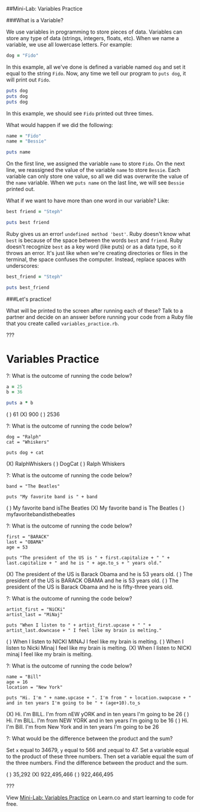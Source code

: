 
##Mini-Lab: Variables Practice

###What is a Variable?

We use variables in programming to store pieces of data. Variables can store any type of data (strings, integers, floats, etc). When we name a variable, we use all lowercase letters. For example:

```ruby
dog = "Fido"
```

In this example, all we've done is defined a variable named `dog` and set it equal to the string `Fido`. Now, any time we tell our program to `puts dog`, it will print out `Fido`.

```ruby
puts dog
puts dog
puts dog
```

In this example, we should see `Fido` printed out three times.

What would happen if we did the following:

```ruby
name = "Fido"
name = "Bessie"

puts name
```

On the first line, we assigned the variable `name` to store `Fido`. On the next line, we reassigned the value of the variable `name` to store `Bessie`. Each variable can only store one value, so all we did was overwrite the value of the `name` variable. When we `puts name` on the last line, we will see `Bessie` printed out.

What if we want to have more than one word in our variable? Like:

```ruby
best friend = "Steph"

puts best friend
```

Ruby gives us an error! `undefined method 'best'`. Ruby doesn't know what `best` is because of the space between the words `best` and `friend`. Ruby doesn't recognize `best` as a key word (like puts) or as a data type, so it throws an error. It's just like when we're creating directories or files in the terminal, the space confuses the computer. Instead, replace spaces with underscores:

```ruby
best_friend = "Steph"

puts best_friend
```

###Let's practice!

What will be printed to the screen after running each of these? Talk to a partner and decide on an answer before running your code from a Ruby file that you create called `variables_practice.rb`.

???

# Variables Practice

?: What is the outcome of running the code below?

```ruby
a = 25
b = 36

puts a * b
```

( ) 61
(X) 900
( ) 2536

?: What is the outcome of running the code below? 

```
dog = "Ralph"
cat = "Whiskers"

puts dog + cat
```

(X) RalphWhiskers
( ) DogCat
( ) Ralph Whiskers

?: What is the outcome of running the code below?

```
band = "The Beatles"

puts "My favorite band is " + band 
```

( ) My favorite band isThe Beatles
(X) My favorite band is The Beatles
( ) myfavoritebandisthebeatles

?: What is the outcome of running the code below?

```
first = "BARACK"
last = "OBAMA"
age = 53

puts "The president of the US is " + first.capitalize + " " + last.capitalize + " and he is " + age.to_s + " years old."
```

(X) The president of the US is Barack Obama and he is 53 years old.
( ) The president of the US is BARACK OBAMA and he is 53 years old.
( ) The president of the US is Barack Obama and he is fifty-three years old.

?: What is the outcome of running the code below?

```
artist_first = "NiCKi"
artist_last = "MiNaj"

puts "When I listen to " + artist_first.upcase + " " + artist_last.downcase + " I feel like my brain is melting."
```

( ) When I listen to NICKI MINAJ I feel like my brain is melting.
( ) When I listen to Nicki Minaj I feel like my brain is melting.
(X) When I listen to NICKI minaj I feel like my brain is melting. 

?: What is the outcome of running the code below?

```
name = "Bill"
age = 16
location = "New York"

puts "Hi. I'm " + name.upcase + ". I'm from " + location.swapcase + " and in ten years I'm going to be " + (age+10).to_s
```

(X) Hi. I'm BILL. I'm from nEW yORK and in ten years I'm going to be 26
( ) Hi. I'm BILL. I'm from NEW YORK and in ten years I'm going to be 16
( ) Hi. I'm Bill. I'm from New York and in ten years I'm going to be 26

?: What would be the difference between the product and the sum?

Set `x` equal to 34679, `y` equal to 566 and `z`equal to 47. Set a variable equal to the product of these three numbers. Then set a variable equal the sum of the three numbers. Find the difference between the product and the sum.

( ) 35,292
(X) 922,495,466
( ) 922,466,495

???

<p data-visibility='hidden'>View <a href='https://learn.co/lessons/hs-variables-mini-lab' title='Mini-Lab: Variables Practice'>Mini-Lab: Variables Practice</a> on Learn.co and start learning to code for free.</p>

